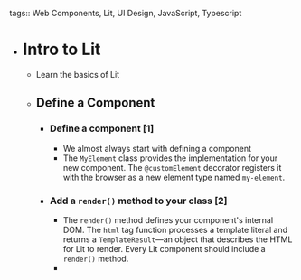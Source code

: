 tags:: Web Components, Lit, UI Design, JavaScript, Typescript

- # Intro to Lit
	- Learn the basics of Lit
	- ## Define a Component
		- ### Define a component [1]
			- We almost always start with defining a component
			- The `MyElement` class provides the implementation for your new component. The `@customElement` decorator registers it with the browser as a new element type named `my-element`.
		- ### Add a `render()` method to your class [2]
			- The `render()` method defines your component's internal DOM. The `html` tag function processes a template literal and returns a `TemplateResult`—an object that describes the HTML for Lit to render. Every Lit component should include a `render()` method.
			-